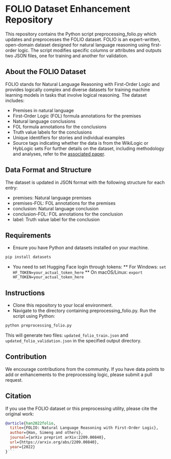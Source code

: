 # FOLIO Dataset Enhancement Repository
This repository contains the Python script preprocessing_folio.py which updates and preprocesses the FOLIO dataset. FOLIO is an expert-written, open-domain dataset designed for natural language reasoning using first-order logic. The script modifies specific columns or attributes and outputs two JSON files, one for training and another for validation.

## About the FOLIO Dataset
FOLIO stands for Natural Language Reasoning with First-Order Logic and provides logically complex and diverse datasets for training machine learning models in tasks that involve logical reasoning. The dataset includes:

- Premises in natural language
- First-Order Logic (FOL) formula annotations for the premises
- Natural language conclusions
- FOL formula annotations for the conclusions
- Truth value labels for the conclusions
- Unique identifiers for stories and individual examples
- Source tags indicating whether the data is from the WikiLogic or HybLogic sets
For further details on the dataset, including methodology and analyses, refer to the [associated paper](https://arxiv.org/pdf/2209.00840).

## Data Format and Structure
The dataset is updated in JSON format with the following structure for each entry:

- premises: Natural language premises
- premises-FOL: FOL annotations for the premises
- conclusion: Natural language conclusion
- conclusion-FOL: FOL annotations for the conclusion
- label: Truth value label for the conclusion

## Requirements
- Ensure you have Python and datasets installed on your machine.
```bash
pip install datasets
```
- You need to set Hugging Face login through tokens:
** For Windows: `set HF_TOKEN=your_actual_token_here`
** On macOS/Linux: `export HF_TOKEN=your_actual_token_here`



## Instructions
- Clone this repository to your local environment.
- Navigate to the directory containing preprocessing_folio.py.
Run the script using Python:
```bash
python preprocessing_folio.py
```
This will generate two files: `updated_folio_train.json` and `updated_folio_validation.json` in the specified output directory.
## Contribution
We encourage contributions from the community. If you have data points to add or enhancements to the preprocessing logic, please submit a pull request.

## Citation
If you use the FOLIO dataset or this preprocessing utility, please cite the original work:

```bibtex
@article{han2022folio,
  title={FOLIO: Natural Language Reasoning with First-Order Logic},
  author={Han, Simeng and others},
  journal={arXiv preprint arXiv:2209.00840},
  url={https://arxiv.org/abs/2209.00840},
  year={2022}
}```
